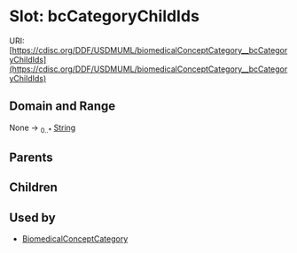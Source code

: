 
# Slot: bcCategoryChildIds




URI: [https://cdisc.org/DDF/USDMUML/biomedicalConceptCategory__bcCategoryChildIds](https://cdisc.org/DDF/USDMUML/biomedicalConceptCategory__bcCategoryChildIds)


## Domain and Range

None &#8594;  <sub>0..\*</sub> [String](types/String.md)

## Parents


## Children


## Used by

 * [BiomedicalConceptCategory](BiomedicalConceptCategory.md)
